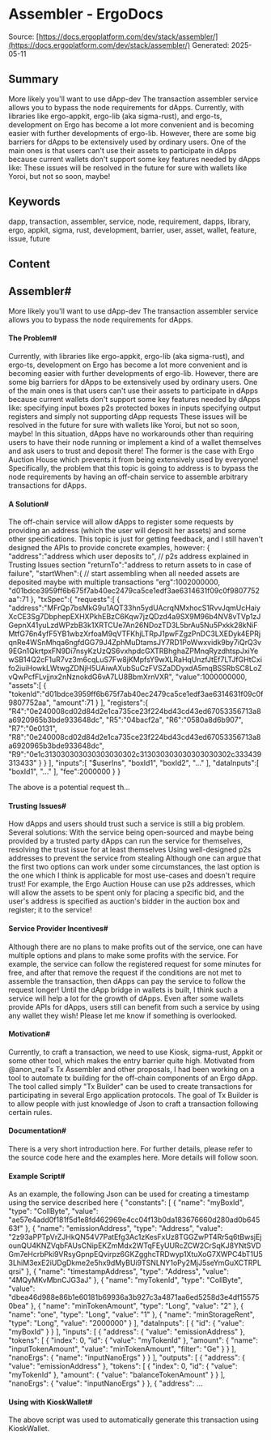 # Assembler - ErgoDocs
Source: [https://docs.ergoplatform.com/dev/stack/assembler/](https://docs.ergoplatform.com/dev/stack/assembler/)
Generated: 2025-05-11

## Summary
More likely you'll want to use dApp-dev The transaction assembler service allows you to bypass the node requirements for dApps. Currently, with libraries like ergo-appkit, ergo-lib (aka sigma-rust), and ergo-ts, development on Ergo has become a lot more convenient and is becoming easier with further developments of ergo-lib. However, there are some big barriers for dApps to be extensively used by ordinary users. One of the main ones is that users can't use their assets to participate in dApps because current wallets don't support some key features needed by dApps like: These issues will be resolved in the future for sure with wallets like Yoroi, but not so soon, maybe!

## Keywords
dapp, transaction, assembler, service, node, requirement, dapps, library, ergo, appkit, sigma, rust, development, barrier, user, asset, wallet, feature, issue, future

## Content
## Assembler#
More likely you'll want to use dApp-dev
The transaction assembler service allows you to bypass the node requirements for dApps.

#### The Problem#
Currently, with libraries like ergo-appkit, ergo-lib (aka sigma-rust), and ergo-ts, development on Ergo has become a lot more convenient and is becoming easier with further developments of ergo-lib.
However, there are some big barriers for dApps to be extensively used by ordinary users. One of the main ones is that users can't use their assets to participate in dApps because current wallets don't support some key features needed by dApps like:
specifying input boxes
p2s protected boxes in inputs
specifying output registers
and simply not supporting dApp requests
These issues will be resolved in the future for sure with wallets like Yoroi, but not so soon, maybe!
In this situation, dApps have no workarounds other than requiring users to have their node running or implement a kind of a wallet themselves and ask users to trust and deposit there! The former is the case with Ergo Auction House which prevents it from being extensively used by everyone!
Specifically, the problem that this topic is going to address is to bypass the node requirements by having an off-chain service to assemble arbitrary transactions for dApps.

#### A Solution#
The off-chain service will allow dApps to register some requests by providing an address (which the user will deposit her assets) and some other specifications.
This topic is just for getting feedback, and I still haven't designed the APIs to provide concrete examples, however:
{
  "address":"address which user deposits to", // p2s address explained in Trusting Issues section
  "returnTo":"address to return assets to in case of failure",
  "startWhen":{ // start assembling when all needed assets are deposited maybe with multiple transactions
    "erg":1002000000,
    "d01bdce3959ff6b675f7ab40ec2479ca5ce1edf3ae6314631f09c0f9807752aa":71
  },
  "txSpec":{
    "requests":[
      {
        "address":"MFrQp7bsMkG9u1AQT33hn5ydUAcrqNMxhocS1RvvJqmUcHaiyXcCE3Sg7DbphepEXHXPkhEBzC6Kqw7jzQDzd4a9SX9M96b4NV8vTVp1zJGepnX41yuLzdWPzbB3k1XRTCUe7An26NDozTD3L5brAu5Nu5Pxkk28kNiFMtfG76n4yfF5YB1wbzXrfoaM9qVTFKhjLTRpJ1pwFZgzPnDC3LXEDyk4EPRjqnRe4WSnMhqa6ngfdGG79J4ZphMuDtamsJY7RD1PoWwxvidk9by7iQrQ3v9EGn1QkrtpxFN9Di7nsyKzUzQS6vxhpdcGXTRBhghaZPMnqRyzdhtspJxiYewSB14Q2cF1uR7vz3m6cqLuS7Fw8jKMpfsY9wXLRaHqUnzfJtEf7LTJfGHtCxifo2iuiHowkLWtwgZDNjH5UAiwAXubSuCzFVSZaDDyxdA5mqBSSRbSC8LoZvQwPcfFLvjjnx2nNznokdG6vA7LU8BbmXrnVXR",
        "value":1000000000,
        "assets":[
          {
            "tokenId":"d01bdce3959ff6b675f7ab40ec2479ca5ce1edf3ae6314631f09c0f9807752aa",
            "amount":71
          }
        ],
        "registers":{
          "R4":"0e240008cd02d84d2e1ca735ce23f224bd43cd43ed67053356713a8a6920965b3bde933648dc",
          "R5":"04bacf2a",
          "R6":"0580a8d6b907",
          "R7":"0e0131",
          "R8":"0e240008cd02d84d2e1ca735ce23f224bd43cd43ed67053356713a8a6920965b3bde933648dc",
          "R9":"0e1c313030303030303030302c313030303030303030302c333439313433"
        }
      }
    ],
    "inputs":[
      "$userIns",
      "boxId1",
      "boxId2",
      "..."
    ],
    "dataInputs":[
      "boxId1",
      "..."
    ],
    "fee":2000000
  }
}

The above is a potential request th...

#### Trusting Issues#
How dApps and users should trust such a service is still a big problem. Several solutions:
With the service being open-sourced and maybe being provided by a trusted party
dApps can run the service for themselves, resolving the trust issue for at least themselves
Using well-designed p2s addresses to prevent the service from stealing
Although one can argue that the first two options can work under some circumstances, the last option is the one which I think is applicable for most use-cases and doesn't require trust!
For example, the Ergo Auction House can use p2s addresses, which will allow the assets to be spent only for placing a specific bid, and the user's address is specified as auction's bidder in the auction box and register; it to the service!

#### Service Provider Incentives#
Although there are no plans to make profits out of the service, one can have multiple options and plans to make some profits with the service. For example, the service can follow the registered request for some minutes for free, and after that remove the request if the conditions are not met to assemble the transaction, then dApps can pay the service to follow the request longer!
Until the dApp bridge in wallets is built, I think such a service will help a lot for the growth of dApps. Even after some wallets provide APIs for dApps, users still can benefit from such a service by using any wallet they wish!
Please let me know if something is overlooked.

#### Motivation#
Currently, to craft a transaction, we need to use Kiosk, sigma-rust, Appkit or some other tool, which makes the entry barrier quite high. 
Motivated from @anon_real's Tx Assembler and other proposals, I had been working on a tool to automate tx building for the off-chain components of an Ergo dApp.
The tool called simply "Tx Builder" can be used to create transactions for participating in several Ergo application protocols. The goal of Tx Builder is to allow people with just knowledge of Json to craft a transaction following certain rules.

#### Documentation#
There is a very short introduction here. 
For further details, please refer to the source code here and the examples here.
More details will follow soon.

#### Example Script#
As an example, the following Json can be used for creating a timestamp using the service described here
{
  "constants": [
    {
      "name": "myBoxId",
      "type": "CollByte",
      "value": "ae57e4add0f181f5d1e8fd462969e4cc04f13b0da183676660d280ad0b64563f"
    },
    {
      "name": "emissionAddress",
      "type": "Address",
      "value": "2z93aPPTpVrZJHkQN54V7PatEfg3Ac1zKesFxUz8TGGZwPT4Rr5q6tBwsjEjounQU4KNZVqbFAUsCNipEKZmMdx2WTqFEyUURcZCW2CrSqKJ8YNtSVDGm7eHcrbPki9VRsyGpnpEQvirpz6GKZgghcTRDwyp1XtuXoG7XWPC4bT1U53LhiM3exE2iUDgDkme2e5hx9dMyBUi9TSNLNY1oPy2MjJ5seYmGuXCTRPLqrsi"
    },
    {
      "name": "timestampAddress",
      "type": "Address",
      "value": "4MQyMKvMbnCJG3aJ"
    },
    {
      "name": "myTokenId",
      "type": "CollByte",
      "value": "dbea46d988e86b1e60181b69936a3b927c3a4871aa6ed5258d3e4df155750bea"
    },
    {
      "name": "minTokenAmount",
      "type": "Long",
      "value": "2"
    },
    {
      "name": "one",
      "type": "Long",
      "value": "1"
    },
    {
      "name": "minStorageRent",
      "type": "Long",
      "value": "2000000"
    }
  ],
  "dataInputs": [
    {
      "id": {
        "value": "myBoxId"
      }
    }
  ],
  "inputs": [
    {
      "address": {
        "value": "emissionAddress"
      },
      "tokens": [
        {
          "index": 0,
          "id": {
            "value": "myTokenId"
          },
          "amount": {
            "name": "inputTokenAmount",
            "value": "minTokenAmount",
            "filter": "Ge"
          }
        }
      ],
      "nanoErgs": {
        "name": "inputNanoErgs"
      }
    }
  ],
  "outputs": [
    {
      "address": {
        "value": "emissionAddress"
      },
      "tokens": [
        {
          "index": 0,
          "id": {
            "value": "myTokenId"
          },
          "amount": {
            "value": "balanceTokenAmount"
          }
        }
      ],
      "nanoErgs": {
        "value": "inputNanoErgs"
      }
    },
    {
      "address": ...

#### Using with KioskWallet#
The above script was used to automatically generate this transaction using KioskWallet.
